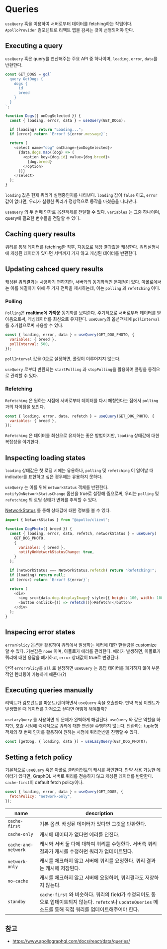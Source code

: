 # Queries

`useQuery` 훅을 이용하여 서버로부터 데이터를 fetching하는 작업이다. `ApolloProvider` 컴포넌트로 리액트 앱을 감싸는 것이 선행되어야 한다.

## Executing a query

`useQuery` 훅은 query를 연산해주는 주요 API 중 하나이며, `loading`, `error`, `data`를 반환한다.

```js
const GET_DOGS = gql`
  query GetDogs {
    dogs {
      id
      breed
    }
  }
`;

function Dogs({ onDogSelected }) {
  const { loading, error, data } = useQuery(GET_DOGS);

  if (loading) return "Loading...";
  if (error) return `Error! ${error.message}`;

  return (
    <select name="dog" onChange={onDogSelected}>
      {data.dogs.map((dog) => (
        <option key={dog.id} value={dog.breed}>
          {dog.breed}
        </option>
      ))}
    </select>
  );
}
```

`loading` 값은 현재 쿼리가 실행중인지를 나타낸다. `loading` 값이 `false` 이고, `error` 값이 없다면, 우리가 실행한 쿼리가 정상적으로 동작을 마쳤음을 나타낸다.

`useQuery` 의 두 번째 인자로 옵션객체를 전달할 수 있다. `variables` 는 그중 하나이며, query에 필요한 변수들을 전달할 수 있다.

## Caching query results

쿼리를 통해 데이터를 fetching한 직후, 자동으로 해당 결과값을 캐싱한다. 쿼리실행시에 캐싱된 데이터가 있다면 서버까지 가지 않고 캐싱된 데이터를 반환한다.

## Updating cahced query results

캐싱된 쿼리결과는 사용하기 편하지만, 서버와의 동기화적인 문제점이 있다. 아폴로에서는 이를 해결하기 위해 두 가지 전략을 제시하는데, 이는 `polling` 과 `refetching` 이다.

### Polling

`Polling`은 **realtime에 가까운** 동기화를 보여준다. 주기적으로 서버로부터 데이터를 받아옴으로써, 캐싱데이터를 최신으로 유지한다. `useQuery`의 옵션객체에 `pollInterval` 를 추가함으로써 사용할 수 있다.

```js
const { loading, error, data } = useQuery(GET_DOG_PHOTO, {
  variables: { breed },
  pollInterval: 500,
});
```

`pollInterval` 값을 0으로 설정하면, 폴링이 이루어지지 않는다.

`useQuery` 로부터 반환되는 `startPolling` 과 `stopPolling`을 활용하여 폴링을 동적으로 관리할 수 있다.

### Refetching

`Refetching` 은 원하는 시점에 서버로부터 데이터를 다시 페칭한다는 점에서 `polling` 과의 차이점을 보인다.

```js
const { loading, error, data, refetch } = useQuery(GET_DOG_PHOTO, {
  variables: { breed },
});
```

`Refetching` 은 데이터를 최신으로 유지하는 좋은 방법이지만, `loading` 상태값에 대한 복잡성을 야기한다.

## Inspecting loading states

`loading` 상태값은 첫 로딩 시에는 유용하나, `polling` 및 `refetching` 이 일어날 때 indicator를 표현하고 싶은 경우에는 유용하지 못하다.

`useQuery` 는 이를 위해 `networkStatus` 객체를 반환한다. `notifyOnNetworkStatusChange` 옵션을 true로 설정해 줌으로써, 우리는 `polling` 및 `refetching` 의 로딩 상태가 변화를 추적할 수 있다.

[NetworkStatus](https://github.com/apollographql/apollo-client/blob/main/src/core/networkStatus.ts) 를 통해 상태값에 대한 정보를 볼 수 있다.

```js
import { NetworkStatus } from "@apollo/client";

function DogPhoto({ breed }) {
  const { loading, error, data, refetch, networkStatus } = useQuery(
    GET_DOG_PHOTO,
    {
      variables: { breed },
      notifyOnNetworkStatusChange: true,
    }
  );

  if (networkStatus === NetworkStatus.refetch) return "Refetching!";
  if (loading) return null;
  if (error) return `Error! ${error}`;

  return (
    <div>
      <img src={data.dog.displayImage} style={{ height: 100, width: 100 }} />
      <button onClick={() => refetch()}>Refetch!</button>
    </div>
  );
}
```

## Inspecing error states

`errorPolicy` 옵션을 활용하여 쿼리에서 발생하는 에러에 대한 핸들링을 customize 할 수 있다. 기본값은 `none` 이며, 아폴로가 에러를 관리한다. 에러가 발생하면, 아폴로가 쿼리에 대한 응답을 폐기하고, `error` 상태값이 true로 변경된다.

만약 `errorPolicy`를 `all` 로 설정하면 `useQuery` 는 응답 데이터를 폐기하지 않아 부분적인 렌더링이 가능하게 해준다(?)

## Executing queries manually

리액트가 컴포넌트를 마운트/렌더하면서 `useQuery` 훅을 호출한다. 만약 특정 이벤트가 발생했을 때 데이터를 가져오고 싶다면 어떻게 해야할까?

`useLazyQuery` 를 사용하면 위 문제가 완벽하게 해결된다. `useQuery` 와 같은 역할을 하지만, 호출 시점에 즉각적으로 쿼리에 대한 연산을 수행하지 않는다. 반환하는 tuple형 객체의 첫 번째 인자를 활용하여 원하는 시점에 쿼리연산을 진행할 수 있다.

```js
const [getDog, { loading, data }] = useLazyQuery(GET_DOG_PHOTO);
```

## Setting a fetch policy

기본적으로 `useQuery` 훅은 아폴로 클라이언트의 캐시를 확인한다. 만약 사용 가능한 데이터가 있다면, GraphQL 서버로 쿼리를 전송하지 않고 캐싱된 데이터를 반환한다. `cache-first`이 default fetch policy이다.

```js
const { loading, error, data } = useQuery(GET_DOGS, {
  fetchPolicy: "network-only",
});
```

| name                | description                                                                                                                                                   |
| ------------------- | ------------------------------------------------------------------------------------------------------------------------------------------------------------- |
| `cache-first`       | 기본 옵션. 캐싱된 데이터가 있다면 그것을 반환한다.                                                                                                            |
| `cache-only`        | 캐시에 데이터가 없다면 에러를 던진다.                                                                                                                         |
| `cache-and-network` | 캐시와 서버 둘 다에 대하여 쿼리를 수행한다. 서버측 쿼리 결과가 캐시를 수정하면 쿼리가 업데이트된다.                                                           |
| `network-only`      | 캐시를 체크하지 않고 서버에 쿼리를 요청한다. 쿼리 결과는 캐시에 저장된다.                                                                                     |
| `no-cache`          | 캐시를 체크하지 않고 서버에 요청하며, 쿼리결과도 저장하지 않는다.                                                                                             |
| `standby`           | `cache-first` 와 비슷하다. 쿼리의 field가 수정되어도 동으로 업데이트되지 않는다. `refetch`나 `updateQueries` 메소드를 통해 직접 쿼리를 업데이트해주어야 한다. |

## 참고

- https://www.apollographql.com/docs/react/data/queries/
